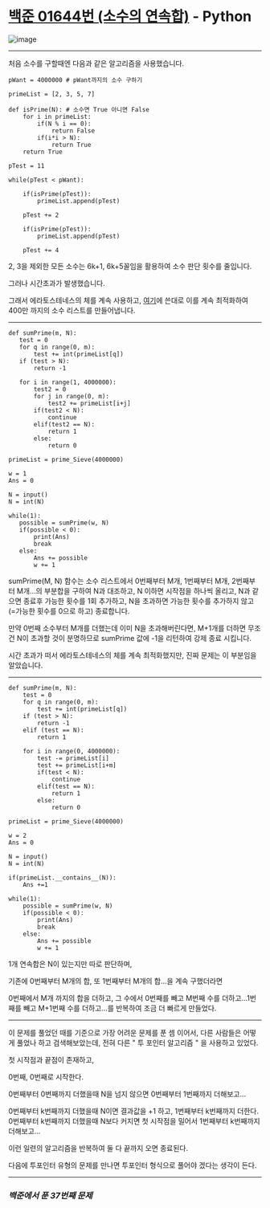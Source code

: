 # [백준 01644번 (소수의 연속합)](https://www.acmicpc.net/problem/01644) - Python

![image](https://user-images.githubusercontent.com/104616990/174472523-cba338f2-6bd6-4f2f-9273-674a410c0551.png)

---

처음 소수를 구할때엔 다음과 같은 알고리즘을 사용했습니다.

```
pWant = 4000000 # pWant까지의 소수 구하기

primeList = [2, 3, 5, 7]

def isPrime(N): # 소수면 True 아니면 False
    for i in primeList:
        if(N % i == 0):
            return False
        if(i*i > N):
            return True
    return True

pTest = 11

while(pTest < pWant):

    if(isPrime(pTest)):
        primeList.append(pTest)

    pTest += 2

    if(isPrime(pTest)):
        primeList.append(pTest)

    pTest += 4
```

2, 3을 제외한 모든 소수는 6k+1, 6k+5꼴임을 활용하여 소수 판단 횟수를 줄입니다.

그러나 시간초과가 발생했습니다.

그래서 에라토스테네스의 체를 계속 사용하고, [여기](https://github.com/II-eugene-II/Prime-Produce/blob/main/Prime_Sieve.md)에 쓴대로 이를 계속 최적화하여 400만 까지의 소수 리스트를 만들어냅니다.

---

```
def sumPrime(m, N):
   test = 0
   for q in range(0, m):
       test += int(primeList[q])
   if (test > N):
       return -1
   
   for i in range(1, 4000000):
       test2 = 0
       for j in range(0, m):
           test2 += primeList[i+j]
       if(test2 < N):
           continue
       elif(test2 == N):
           return 1
       else:
           return 0

primeList = prime_Sieve(4000000)

w = 1
Ans = 0

N = input()
N = int(N)

while(1):
   possible = sumPrime(w, N)
   if(possible < 0):
       print(Ans)
       break
   else:
       Ans += possible
       w += 1
```

sumPrime(M, N) 함수는 소수 리스트에서 0번째부터 M개, 1번째부터 M개, 2번째부터 M개...의 부분합을 구하여 N과 대조하고, N 이하면 시작점을 하나씩 올리고, N과 같으면 종료후 가능한 횟수를 1회 추가하고, N을 초과하면 가능한 횟수를 추가하지 않고 (=가능한 횟수를 0으로 하고) 종료합니다.

만약 0번째 소수부터 M개를 더했는데 이미 N을 초과해버린다면, M+1개를 더하면 무조건 N이 초과할 것이 분명하므로 sumPrime 값에 -1을 리턴하여 강제 종료 시킵니다.

시간 초과가 떠서 에라토스테네스의 체를 계속 최적화했지만, 진짜 문제는 이 부분임을 알았습니다.

---

```
def sumPrime(m, N):
    test = 0
    for q in range(0, m):
        test += int(primeList[q])
    if (test > N):
        return -1
    elif (test == N):
        return 1
   
    for i in range(0, 4000000):
        test -= primeList[i]
        test += primeList[i+m]
        if(test < N):
            continue
        elif(test == N):
            return 1
        else:
            return 0

primeList = prime_Sieve(4000000)

w = 2
Ans = 0

N = input()
N = int(N)

if(primeList.__contains__(N)):
    Ans +=1

while(1):
    possible = sumPrime(w, N)
    if(possible < 0):
        print(Ans)
        break
    else:
        Ans += possible
        w += 1
```

1개 연속합은 N이 있는지만 따로 판단하며,

기존에 0번째부터 M개의 합, 또 1번째부터 M개의 합...을 계속 구했더라면

0번째에서 M개 까지의 합을 더하고, 그 수에서 0번째를 빼고 M번째 수를 더하고...1번째를 빼고 M+1번째 수를 더하고...를 반복하여 조금 더 빠르게 만들었다.

---

이 문제를 풀었던 때를 기준으로 가장 어려운 문제를 푼 셈 이어서, 다른 사람들은 어떻게 풀었나 하고 검색해보았는데, 전혀 다른 " 투 포인터 알고리즘 " 을 사용하고 있었다.

첫 시작점과 끝점이 존재하고,

0번째, 0번째로 시작한다.

0번째부터 0번째까지 더했을때 N을 넘지 않으면 0번째부터 1번째까지 더해보고...

0번째부터 k번째까지 더했을때 N이면 결과값을 +1 하고, 1번째부터 k번째까지 더한다.
0번째부터 k번째까지 더했을때 N보다 커지면 첫 시작점을 밀어서 1번째부터 k번째까지 더해보고...

이런 일련의 알고리즘을 반복하여 둘 다 끝까지 오면 종료된다.

다음에 투포인터 유형의 문제를 만나면 투포인터 형식으로 풀어야 겠다는 생각이 든다.

---

### *백준에서 푼 37번째 문제*
